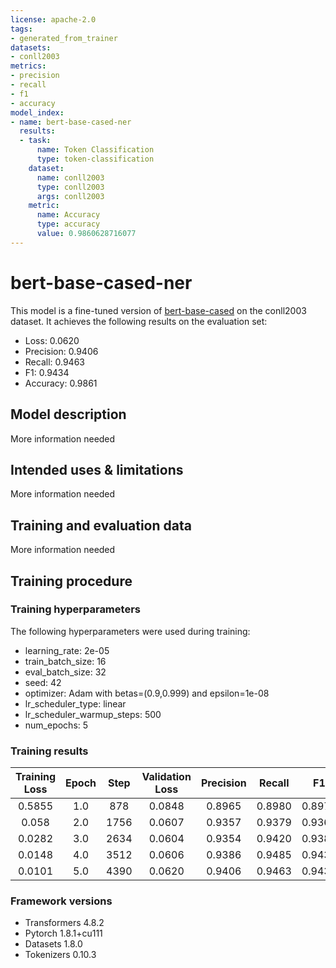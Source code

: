 ```yaml
---
license: apache-2.0
tags:
- generated_from_trainer
datasets:
- conll2003
metrics:
- precision
- recall
- f1
- accuracy
model_index:
- name: bert-base-cased-ner
  results:
  - task:
      name: Token Classification
      type: token-classification
    dataset:
      name: conll2003
      type: conll2003
      args: conll2003
    metric:
      name: Accuracy
      type: accuracy
      value: 0.9860628716077
---
```


<!-- This model card has been generated automatically according to the information the Trainer had access to. You
should probably proofread and complete it, then remove this comment. -->

# bert-base-cased-ner

This model is a fine-tuned version of [bert-base-cased](https://huggingface.co/bert-base-cased) on the conll2003 dataset.
It achieves the following results on the evaluation set:
- Loss: 0.0620
- Precision: 0.9406
- Recall: 0.9463
- F1: 0.9434
- Accuracy: 0.9861

## Model description

More information needed

## Intended uses & limitations

More information needed

## Training and evaluation data

More information needed

## Training procedure

### Training hyperparameters

The following hyperparameters were used during training:
- learning_rate: 2e-05
- train_batch_size: 16
- eval_batch_size: 32
- seed: 42
- optimizer: Adam with betas=(0.9,0.999) and epsilon=1e-08
- lr_scheduler_type: linear
- lr_scheduler_warmup_steps: 500
- num_epochs: 5

### Training results

| Training Loss | Epoch | Step | Validation Loss | Precision | Recall | F1     | Accuracy |
|:-------------:|:-----:|:----:|:---------------:|:---------:|:------:|:------:|:--------:|
| 0.5855        | 1.0   | 878  | 0.0848          | 0.8965    | 0.8980 | 0.8973 | 0.9760   |
| 0.058         | 2.0   | 1756 | 0.0607          | 0.9357    | 0.9379 | 0.9368 | 0.9840   |
| 0.0282        | 3.0   | 2634 | 0.0604          | 0.9354    | 0.9420 | 0.9387 | 0.9852   |
| 0.0148        | 4.0   | 3512 | 0.0606          | 0.9386    | 0.9485 | 0.9435 | 0.9861   |
| 0.0101        | 5.0   | 4390 | 0.0620          | 0.9406    | 0.9463 | 0.9434 | 0.9861   |


### Framework versions

- Transformers 4.8.2
- Pytorch 1.8.1+cu111
- Datasets 1.8.0
- Tokenizers 0.10.3
